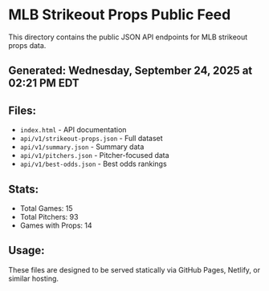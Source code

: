 # MLB Strikeout Props Public Feed

This directory contains the public JSON API endpoints for MLB strikeout props data.

## Generated: Wednesday, September 24, 2025 at 02:21 PM EDT

## Files:
- `index.html` - API documentation
- `api/v1/strikeout-props.json` - Full dataset
- `api/v1/summary.json` - Summary data
- `api/v1/pitchers.json` - Pitcher-focused data  
- `api/v1/best-odds.json` - Best odds rankings

## Stats:
- Total Games: 15
- Total Pitchers: 93
- Games with Props: 14

## Usage:
These files are designed to be served statically via GitHub Pages, Netlify, or similar hosting.
